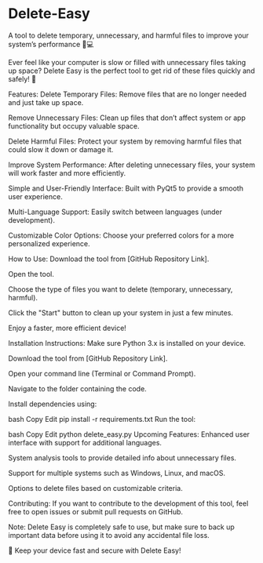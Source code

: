# Delete-Easy
A tool to delete temporary, unnecessary, and harmful files to improve your system’s performance 🧹💻

Ever feel like your computer is slow or filled with unnecessary files taking up space?
Delete Easy is the perfect tool to get rid of these files quickly and safely! 🚀

Features:
Delete Temporary Files: Remove files that are no longer needed and just take up space.

Remove Unnecessary Files: Clean up files that don’t affect system or app functionality but occupy valuable space.

Delete Harmful Files: Protect your system by removing harmful files that could slow it down or damage it.

Improve System Performance: After deleting unnecessary files, your system will work faster and more efficiently.

Simple and User-Friendly Interface: Built with PyQt5 to provide a smooth user experience.

Multi-Language Support: Easily switch between languages (under development).

Customizable Color Options: Choose your preferred colors for a more personalized experience.

How to Use:
Download the tool from [GitHub Repository Link].

Open the tool.

Choose the type of files you want to delete (temporary, unnecessary, harmful).

Click the "Start" button to clean up your system in just a few minutes.

Enjoy a faster, more efficient device!

Installation Instructions:
Make sure Python 3.x is installed on your device.

Download the tool from [GitHub Repository Link].

Open your command line (Terminal or Command Prompt).

Navigate to the folder containing the code.

Install dependencies using:

bash
Copy
Edit
pip install -r requirements.txt
Run the tool:

bash
Copy
Edit
python delete_easy.py
Upcoming Features:
Enhanced user interface with support for additional languages.

System analysis tools to provide detailed info about unnecessary files.

Support for multiple systems such as Windows, Linux, and macOS.

Options to delete files based on customizable criteria.

Contributing:
If you want to contribute to the development of this tool, feel free to open issues or submit pull requests on GitHub.

Note:
Delete Easy is completely safe to use, but make sure to back up important data before using it to avoid any accidental file loss.

🎉 Keep your device fast and secure with Delete Easy!
